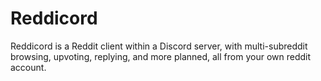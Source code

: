 # Reddicord

Reddicord is a Reddit client within a Discord server, with multi-subreddit browsing, upvoting, replying, and more planned, all from your own reddit account.
 